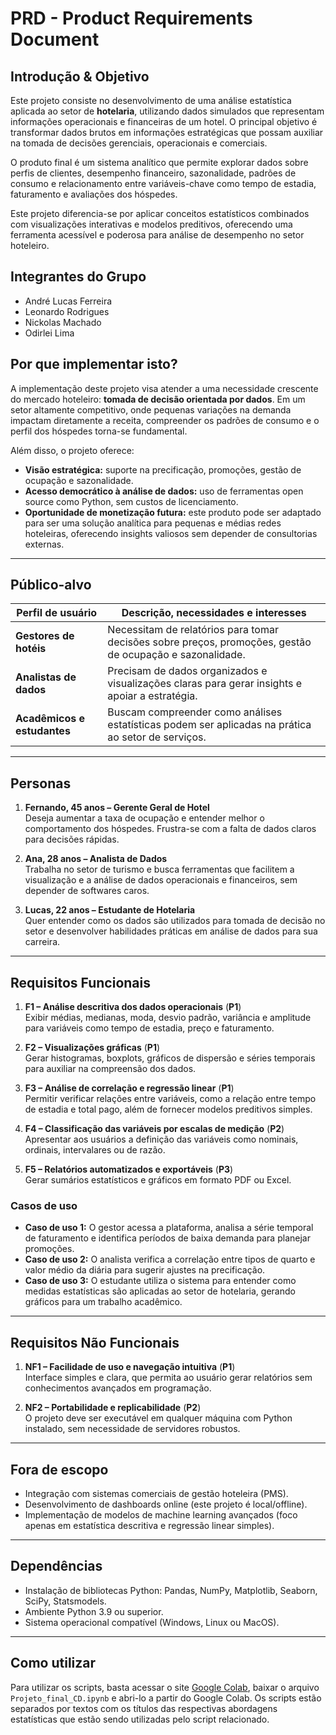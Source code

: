 # PRD - Product Requirements Document

## Introdução & Objetivo

Este projeto consiste no desenvolvimento de uma análise estatística aplicada ao setor de **hotelaria**, utilizando dados simulados que representam informações operacionais e financeiras de um hotel. O principal objetivo é transformar dados brutos em informações estratégicas que possam auxiliar na tomada de decisões gerenciais, operacionais e comerciais.

O produto final é um sistema analítico que permite explorar dados sobre perfis de clientes, desempenho financeiro, sazonalidade, padrões de consumo e relacionamento entre variáveis-chave como tempo de estadia, faturamento e avaliações dos hóspedes.

Este projeto diferencia-se por aplicar conceitos estatísticos combinados com visualizações interativas e modelos preditivos, oferecendo uma ferramenta acessível e poderosa para análise de desempenho no setor hoteleiro.

## Integrantes do Grupo

- André Lucas Ferreira
- Leonardo Rodrigues
- Nickolas Machado
- Odirlei Lima

## Por que implementar isto?

A implementação deste projeto visa atender a uma necessidade crescente do mercado hoteleiro: **tomada de decisão orientada por dados**. Em um setor altamente competitivo, onde pequenas variações na demanda impactam diretamente a receita, compreender os padrões de consumo e o perfil dos hóspedes torna-se fundamental.

Além disso, o projeto oferece:
- **Visão estratégica:** suporte na precificação, promoções, gestão de ocupação e sazonalidade.
- **Acesso democrático à análise de dados:** uso de ferramentas open source como Python, sem custos de licenciamento.
- **Oportunidade de monetização futura:** este produto pode ser adaptado para ser uma solução analítica para pequenas e médias redes hoteleiras, oferecendo insights valiosos sem depender de consultorias externas.

---

## Público-alvo

| Perfil de usuário           | Descrição, necessidades e interesses |
|------------------------------|---------------------------------------|
| **Gestores de hotéis**        | Necessitam de relatórios para tomar decisões sobre preços, promoções, gestão de ocupação e sazonalidade. |
| **Analistas de dados**        | Precisam de dados organizados e visualizações claras para gerar insights e apoiar a estratégia. |
| **Acadêmicos e estudantes**   | Buscam compreender como análises estatísticas podem ser aplicadas na prática ao setor de serviços. |

---

## Personas

1. **Fernando, 45 anos – Gerente Geral de Hotel**  
Deseja aumentar a taxa de ocupação e entender melhor o comportamento dos hóspedes. Frustra-se com a falta de dados claros para decisões rápidas.

2. **Ana, 28 anos – Analista de Dados**  
Trabalha no setor de turismo e busca ferramentas que facilitem a visualização e a análise de dados operacionais e financeiros, sem depender de softwares caros.

3. **Lucas, 22 anos – Estudante de Hotelaria**  
Quer entender como os dados são utilizados para tomada de decisão no setor e desenvolver habilidades práticas em análise de dados para sua carreira.

---

## Requisitos Funcionais

1. **F1 – Análise descritiva dos dados operacionais** (**P1**)  
Exibir médias, medianas, moda, desvio padrão, variância e amplitude para variáveis como tempo de estadia, preço e faturamento.

2. **F2 – Visualizações gráficas** (**P1**)  
Gerar histogramas, boxplots, gráficos de dispersão e séries temporais para auxiliar na compreensão dos dados.

3. **F3 – Análise de correlação e regressão linear** (**P1**)  
Permitir verificar relações entre variáveis, como a relação entre tempo de estadia e total pago, além de fornecer modelos preditivos simples.

4. **F4 – Classificação das variáveis por escalas de medição** (**P2**)  
Apresentar aos usuários a definição das variáveis como nominais, ordinais, intervalares ou de razão.

5. **F5 – Relatórios automatizados e exportáveis** (**P3**)  
Gerar sumários estatísticos e gráficos em formato PDF ou Excel.

### Casos de uso

- **Caso de uso 1:** O gestor acessa a plataforma, analisa a série temporal de faturamento e identifica períodos de baixa demanda para planejar promoções.
- **Caso de uso 2:** O analista verifica a correlação entre tipos de quarto e valor médio da diária para sugerir ajustes na precificação.
- **Caso de uso 3:** O estudante utiliza o sistema para entender como medidas estatísticas são aplicadas ao setor de hotelaria, gerando gráficos para um trabalho acadêmico.

---

## Requisitos Não Funcionais

1. **NF1 – Facilidade de uso e navegação intuitiva** (**P1**)  
Interface simples e clara, que permita ao usuário gerar relatórios sem conhecimentos avançados em programação.

2. **NF2 – Portabilidade e replicabilidade** (**P2**)  
O projeto deve ser executável em qualquer máquina com Python instalado, sem necessidade de servidores robustos.

---

## Fora de escopo

- Integração com sistemas comerciais de gestão hoteleira (PMS).
- Desenvolvimento de dashboards online (este projeto é local/offline).
- Implementação de modelos de machine learning avançados (foco apenas em estatística descritiva e regressão linear simples).

---

## Dependências

- Instalação de bibliotecas Python: Pandas, NumPy, Matplotlib, Seaborn, SciPy, Statsmodels.
- Ambiente Python 3.9 ou superior.
- Sistema operacional compatível (Windows, Linux ou MacOS).

---

## Como utilizar

Para utilizar os scripts, basta acessar o site [Google Colab](https://colab.google), baixar o arquivo `Projeto_final_CD.ipynb` e abri-lo a partir do Google Colab. Os scripts estão separados por textos com os títulos das respectivas abordagens estatísticas que estão sendo utilizadas pelo script relacionado.
